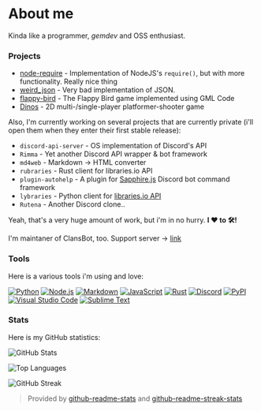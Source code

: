 # About me

Kinda like a programmer, *gemdev* and OSS enthusiast.

### Projects

- [node-require](https://github.com/ItsAleph/node-require) - Implementation of NodeJS's `require()`, but with more functionality. Really nice thing
- [weird_json](https://github.com/ItsAleph/weird_json) - Very bad implementation of JSON.
- [flappy-bird](https://github.com/ItsAleph/flappy-bird) - The Flappy Bird game implemented using GML Code
- [Dinos](https://github.com/ItsAleph/Dinos) - 2D multi-/single-player platformer-shooter game

Also, I'm currently working on several projects that are currently private (i'll open them when they enter their first stable release):

- `discord-api-server` - OS implementation of Discord's API
- `Rimma` - Yet another Discord API wrapper & bot framework
- `md4web` - Markdown -> HTML converter
- `rubraries` - Rust client for libraries.io API
- `plugin-autohelp` - A plugin for [Sapphire.js](https://github.com/sapphiredev/framework) Discord bot command framework
- `lybraries` - Python client for [libraries.io API](https//libraries.io/api)
- `Rutena` - Another Discord clone..

Yeah, that's a very huge amount of work, but i'm in no hurry. **I ❤️ to 🛠️!**

I'm maintaner of ClansBot, too. Support server -> [link](https://discord.gg/Fhn7rCVmCp)

### Tools

Here is a various tools i'm using and love:

[![Python](https://shields.io/badge/Python-3.10-%231793D1?style=for-the-badge&logo=python&logoColor=blue&labelColor=black)](https://python.org/)
[![Node.js](https://shields.io/badge/Node.js-Latest-%231793D1?style=for-the-badge&logo=node.js&color=%23339933&labelColor=black)](https://nodejs.org/)
[![Markdown](https://shields.io/badge/Markdown-GitHub%0Aflavoured-%231793D1?style=for-the-badge&logo=markdown&color=lightgrey&labelColor=black)](https://daringfireball.net/projects/markdown/)
[![JavaScript](https://shields.io/badge/JavaScript-ES%0A2018-%23F7DF1E?style=for-the-badge&logo=javascript&labelColor=black)](https://javascript.com/)
[![Rust](https://shields.io/badge/Rust-Latest-black?style=for-the-badge&logo=rust&color=84151c&labelColor=black&logoColor=84151c)](https://rust-lang.org/)
[![Discord](https://shields.io/badge/Discord-pew%236282-black?style=for-the-badge&logo=discord&labelColor=black&color=5865F2)](https://discord.com/)
[![PyPI](https://shields.io/badge/PyPI-weerdy15-black?style=for-the-badge&logo=pypi&labelColor=black&color=3775A9)](https://pypi.org/)
[![Visual Studio Code](https://shields.io/badge/Visual%20Studio%20Code-Latest-black?style=for-the-badge&logo=visualstudiocode&labelColor=black&color=007ACC&logoColor=007ACC)](https://code.visualstudio.com/)
[![Sublime Text](https://shields.io/badge/Sublime%20Text-4%20Latest-black?style=for-the-badge&logo=sublimetext&labelColor=black&color=FF9800)](https://sublimetext.com/)

### Stats

Here is my GitHub statistics:

![GitHub Stats](https://github-readme-stats-weerdy15.vercel.app/api?username=ItsAleph&show_icons=true&theme=vue&count_private=true)

![Top Languages](https://github-readme-stats-weerdy15.vercel.app/api/top-langs/?username=ItsAleph&layout=compact&theme=vue)

![GitHub Streak](https://github-readme-streak-stats.herokuapp.com?user=ItsAleph&theme=vue&hide_border=true&date_format=M%20j%5B%2C%20Y%5D)

> Provided by [github-readme-stats](https://github.com/anuraghazra/github-readme-stats) and [github-readme-streak-stats](https://github.com/denvercoder1/github-readme-streak-stats)
